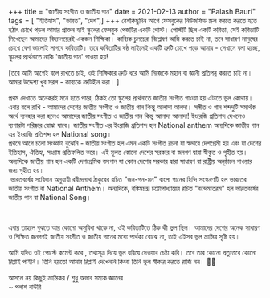 +++
title = "জাতীয় সংগীত ও জাতীয় গান"
date = 2021-02-13
author = "Palash Bauri"
tags = [ "ইতিহাস", "ভারত", "দেশ",]
+++
বেশকিছুদিন আগে ফেসবুকের নিউজফিড স্ক্রল করতে করতে হতে হঠাৎ চোখে পড়ল আমার
প্রাক্তন হাই স্কুলের ফেসবুক পেজটির একটি পোস্ট। পোস্টটি ছিল একটি কবিতা,
সেই কবিতাটি লিখেছেন আমাদের বিদ্যালয়েরই একজন শিক্ষিকা। কাব্যিক চুলচেরা
বিশ্লেষণ আমি করতে চাই না, তবে সাধারণ মানুষের চোখে বেশ ভালোই লাগবে
কবিতাটি। তবে কবিতাটির ষষ্ঠ লাইনেই একটি ত্রুটি চোখে পড়ে আমার - সেখানে বলা
হচ্ছে, স্কুলের প্রার্থনাতে নাকি 'জাতীয় গান' গাওয়া হয়!   

 

  

\[তবে আমি আগেই বলে রাখতে চাই, ওই শিক্ষিকার ত্রুটি ধরে আমি নিজেকে মহান
বা জ্ঞানী প্রতিপন্ন করতে চাই না। আমার উদ্দেশ্য খুব সরল - কাব্যকে
ত্রুটিহীন করা। \]

প্রথম দেখাতে অনেকরই মনে হতে পারে, ঠিকই তো স্কুলের প্রার্থনাতে
জাতীয় সংগীত গাওয়া হয় এটাতে ভুল কোথায়। এবার বলে রাখি - আমাদের দেশের জাতীয়
সংগীত ও জাতীয় গান কিন্তু আলাদা আলদা। সঙ্গীত ও গান শব্দদুটি সমার্থক অর্থে
ব্যবহার করা হলেও আমাদের জাতীয় সংগীত ও জাতীয় গান কিন্তু আলাদা আলাদা!
ইংরেজি প্রতিশব্দ দেখলেও ব্যপারটা পরিষ্কার বোঝা যাবে। জাতীয় সংগীত এর
ইংরাজি প্রতিশব্দ হল   National anthem  অন্যদিকে জাতীয় গান এর ইংরাজি প্রতিশব্দ হল National song।  
  প্রথমে আগে চলো সংজ্ঞাটা বুঝেনি - জাতীয় সংগীত হল এমন
একটি সংগীত রচনা যা স্বভাবে দেশপ্রেমী হয় এবং যা দেশের ইতিহাস, ঐতিহ্য,
সংগ্রাম প্রতিফলিত করে। এই মূলত কোনো দেশের সরকার বা জনগণ দ্বারা স্বীকৃত ও
গৃহীত হয়। অন্যদিকে জাতীয় গান হল       একটি দেশপ্রেমিক স্তবগান যা কোন দেশের সরকার দ্বারা
সাধারণ বা রাষ্ট্রীয় অনুষ্ঠানে গাওয়ার জন্য গৃহীত
হয়।    
   ভারতবর্ষের সংবিধান অনুযায়ী রবীন্দ্রনাথ ঠাকুরের রচিত
"জন-গন-মন" বাংলা গানের হিন্দি সংস্করণটি হল ভারতের জাতীয় সংগীত বা
National Anthem। অন্যদিকে, বঙ্কিমচন্দ্র চট্টোপাধ্যায়ের রচিত "বন্দেমাতরম"
হল ভারতবর্ষের জাতীয় গান বা National Song।   
    
     
         
  এবার তাহলে বুঝতে আর কোনো অসুবিধা থাকে না, ওই কবিতাটিতে
ঠিক কী ভুল ছিল। আমাদের দেশের অনেক সাধারণ ও শিক্ষিত জনগণই জাতীয় সংগীত ও
জাতীয় গানের মধ্যে পার্থক্য বোঝে না, তাই এইসব ভুল ভ্রান্তির সৃষ্টি হয়।  
  
আমি যদিও ওই পোস্টে কমেন্ট করে , তথ্যসূত্র দিয়ে ভুল ধরিয়ে দেওয়ার চেষ্টা
করি। তবে তার কোনো প্রত্যুত্তরে কোনো রিপ্লাই পাইনি। তিনি হয়তো আমার
রিপ্লাই দেখেননি কিংবা তিনি ভুল স্বীকার করতে রাজি নন। 🤷‍♂️

  আসলে নয় কিছুই ভ্রান্তিকর / শুধু অভাব সম্যক জ্ঞানের      
  ~ পলাশ বাউরি      
